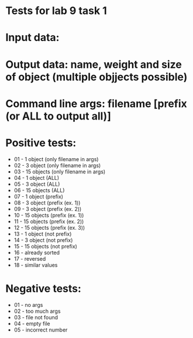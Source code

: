 # Tests for lab 9 task 1

# Input data: 

# Output data: name, weight and size of object (multiple objjects possible)

# Command line args: filename [prefix (or ALL to output all)]

# Positive tests:

- 01 - 1 object (only filename in args)
- 02 - 3 object (only filename in args)
- 03 - 15 objects (only filename in args)
- 04 - 1 object (ALL)
- 05 - 3 object (ALL)
- 06 - 15 objects (ALL)
- 07 - 1 object (prefix)
- 08 - 3 object (prefix (ex. 1))
- 09 - 3 object (prefix (ex. 2))
- 10 - 15 objects (prefix (ex. 1))
- 11 - 15 objects (prefix (ex. 2))
- 12 - 15 objects (prefix (ex. 3))
- 13 - 1 object (not prefix)
- 14 - 3 object (not prefix)
- 15 - 15 objects (not prefix)
- 16 - already sorted
- 17 - reversed
- 18 - similar values

# Negative tests:

- 01 - no args
- 02 - too much args
- 03 - file not found
- 04 - empty file
- 05 - incorrect number
